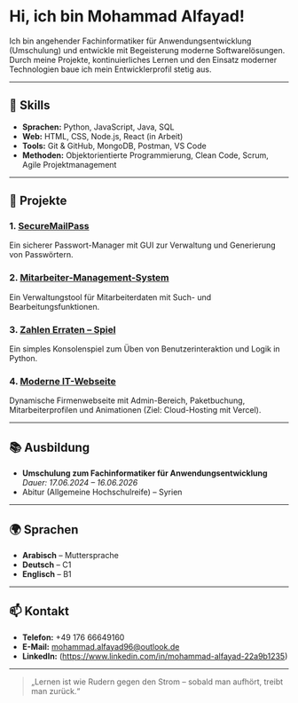# Hi, ich bin Mohammad Alfayad!

Ich bin angehender Fachinformatiker für Anwendungsentwicklung (Umschulung) und entwickle mit Begeisterung moderne Softwarelösungen.  
Durch meine Projekte, kontinuierliches Lernen und den Einsatz moderner Technologien baue ich mein Entwicklerprofil stetig aus.

---

## 🚀 Skills
- **Sprachen:** Python, JavaScript, Java, SQL  
- **Web:** HTML, CSS, Node.js, React (in Arbeit)  
- **Tools:** Git & GitHub, MongoDB, Postman, VS Code  
- **Methoden:** Objektorientierte Programmierung, Clean Code, Scrum, Agile Projektmanagement  

---

## 📁 Projekte

### **1. [SecureMailPass](https://github.com/Alfayad96/SecureMailPass)**  
Ein sicherer Passwort-Manager mit GUI zur Verwaltung und Generierung von Passwörtern.

### **2. [Mitarbeiter-Management-System](https://github.com/Alfayad96/mitarbeiter-management-system)**  
Ein Verwaltungstool für Mitarbeiterdaten mit Such- und Bearbeitungsfunktionen.

### **3. [Zahlen Erraten – Spiel](https://github.com/Alfayad96/Zahlen_Erraten_Spiel)**  
Ein simples Konsolenspiel zum Üben von Benutzerinteraktion und Logik in Python.

### **4. [Moderne IT-Webseite](https://github.com/Alfayad96/Meine-Webseite)**  
Dynamische Firmenwebseite mit Admin-Bereich, Paketbuchung, Mitarbeiterprofilen und Animationen (Ziel: Cloud-Hosting mit Vercel).

---

## 📚 Ausbildung
- **Umschulung zum Fachinformatiker für Anwendungsentwicklung**  
  *Dauer: 17.06.2024 – 16.06.2026*  
- Abitur (Allgemeine Hochschulreife) – Syrien  

---

## 🌍 Sprachen
- **Arabisch** – Muttersprache  
- **Deutsch** – C1  
- **Englisch** – B1  

---

## 📫 Kontakt
- **Telefon:** +49 176 66649160  
- **E-Mail:** mohammad.alfayad96@outlook.de
- **LinkedIn:** (https://www.linkedin.com/in/mohammad-alfayad-22a9b1235)

---

> „Lernen ist wie Rudern gegen den Strom – sobald man aufhört, treibt man zurück.“

